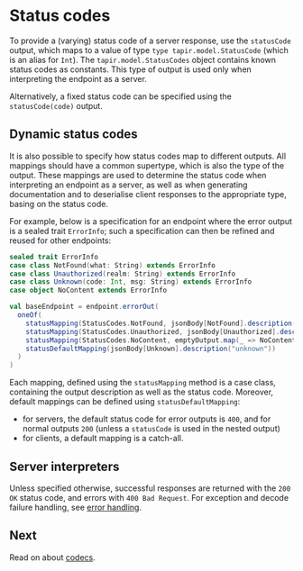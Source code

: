 # Status codes

To provide a (varying) status code of a server response, use the `statusCode` output, which maps to a value of type
`type tapir.model.StatusCode` (which is an alias for `Int`). The `tapir.model.StatusCodes` object contains known status 
codes as constants. This type of output is used only when interpreting the endpoint as a server.

Alternatively, a fixed status code can be specified using the `statusCode(code)` output.

## Dynamic status codes

It is also possible to specify how status codes map to different outputs. All mappings should have a common supertype,
which is also the type of the output. These mappings are used to determine the status code when interpreting an endpoint
as a server, as well as when generating documentation and to deserialise client responses to the appropriate type,
basing on the status code.

For example, below is a specification for an endpoint where the error output is a sealed trait `ErrorInfo`; 
such a specification can then be refined and reused for other endpoints:

```scala
sealed trait ErrorInfo
case class NotFound(what: String) extends ErrorInfo
case class Unauthorized(realm: String) extends ErrorInfo
case class Unknown(code: Int, msg: String) extends ErrorInfo
case object NoContent extends ErrorInfo

val baseEndpoint = endpoint.errorOut(
  oneOf(
    statusMapping(StatusCodes.NotFound, jsonBody[NotFound].description("not found")),
    statusMapping(StatusCodes.Unauthorized, jsonBody[Unauthorized].description("unauthorized")),
    statusMapping(StatusCodes.NoContent, emptyOutput.map(_ => NoContent)(_ => ())),
    statusDefaultMapping(jsonBody[Unknown].description("unknown"))
  )
)
```

Each mapping, defined using the `statusMapping` method is a case class, containing the output description as well as
the status code. Moreover, default mappings can be defined using `statusDefaultMapping`:

* for servers, the default status code for error outputs is `400`, and for normal outputs `200` (unless a `statusCode` 
  is used in the nested output)
* for clients, a default mapping is a catch-all. 

## Server interpreters

Unless specified otherwise, successful responses are returned with the `200 OK` status code, and errors with 
`400 Bad Request`. For exception and decode failure handling, see [error handling](../server/errors.html).

## Next

Read on about [codecs](codecs.html).
